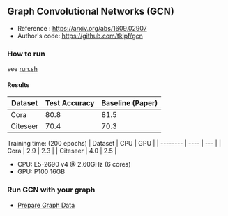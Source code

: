 ## Graph Convolutional Networks (GCN)
- Reference : https://arxiv.org/abs/1609.02907
- Author's code: https://github.com/tkipf/gcn

### How to run
see [run.sh](./run.sh)


#### Results

| Dataset  | Test Accuracy | Baseline (Paper) |
| -------- | ------------- | ---------------- |
| Cora     | 80.8          | 81.5             |
| Citeseer | 70.4          | 70.3             |


Training time: (200 epochs)
| Dataset  | CPU  | GPU |
| -------- | ---- | --- |
| Cora     | 2.9  | 2.3 |
| Citeseer | 4.0  | 2.5 |

* CPU: E5-2690 v4 @ 2.60GHz (6 cores)
* GPU: P100 16GB

### Run GCN with your graph
* [Prepare Graph Data](../../../docs/advanced/data_spec.md)

